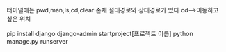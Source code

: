 터미널에는 pwd,man,ls,cd,clear 존재
절대경로와 상대경로가 있다
cd-->이동하고 싶은 위치

pip install django
django-admin startproject[프로젝트 이름]
python manage.py runserver